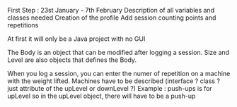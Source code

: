 First Step : 23st January - 7th February
Description of all variables and classes needed
Creation of the profile
Add session counting points and repetitions

At first it will only be a Java project with no GUI

The Body is an object that can be modified after logging a session. 
Size and Level are also objects that defines the Body.

When you log a session, you can enter the numer of repetition on a machine with the weight lifted.
Machines have to be described (interface ? class ?  just attribute of the upLevel or downLevel ?)
Example : push-ups is for upLevel so in the upLevel object, there will have to be a push-up
